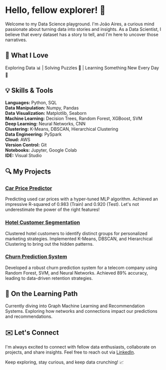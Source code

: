 # Hello, fellow explorer! 👋

Welcome to my Data Science playground. I'm João Aires, a curious mind passionate about turning data into stories and insights. As a Data Scientist, I believe that every dataset has a story to tell, and I'm here to uncover those narratives.

## 🚀 What I Love

Exploring Data 📊 | Solving Puzzles 🧩 | Learning Something New Every Day 📖

## 💡 Skills & Tools

**Languages:** Python, SQL  
**Data Manipulation:** Numpy, Pandas  
**Data Visualization:** Matplotlib, Seaborn  
**Machine Learning:** Decision Trees, Random Forest, XGBoost, SVM  
**Deep Learning:** Neural Networks, CNN  
**Clustering:** K-Means, DBSCAN, Hierarchical Clustering  
**Data Engineering:** PySpark  
**Cloud:** AWS  
**Version Control:** Git  
**Notebooks:** Jupyter, Google Colab  
**IDE:** Visual Studio  

## 🔍 My Projects

### [Car Price Predictor](https://github.com/yourusername/car-price-predictor)
Predicting used car prices with a hyper-tuned MLP algorithm. Achieved an impressive R-squared of 0.983 (Train) and 0.920 (Test). Let's not underestimate the power of the right features!

### [Hotel Customer Segmentation](https://github.com/yourusername/hotel-customer-segmentation)
Clustered hotel customers to identify distinct groups for personalized marketing strategies. Implemented K-Means, DBSCAN, and Hierarchical Clustering to bring out the hidden patterns.

### [Churn Prediction System](https://github.com/yourusername/churn-prediction-system)
Developed a robust churn prediction system for a telecom company using Random Forest, SVM, and Neural Networks. Achieved 89% accuracy, leading to data-driven retention strategies.

## 🌱 On the Learning Path

Currently diving into Graph Machine Learning and Recommendation Systems. Exploring how networks and connections impact our predictions and recommendations.

## ✉️ Let's Connect

I'm always excited to connect with fellow data enthusiasts, collaborate on projects, and share insights. Feel free to reach out via [LinkedIn](www.linkedin.com/in/joaocabralascensao).

Keep exploring, stay curious, and keep data crunching! 📈
